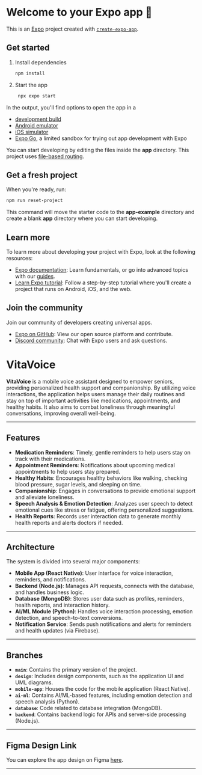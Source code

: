 # Welcome to your Expo app 👋

This is an [Expo](https://expo.dev) project created with [`create-expo-app`](https://www.npmjs.com/package/create-expo-app).

## Get started

1. Install dependencies

    ```bash
    npm install
    ```

2. Start the app

    ```bash
     npx expo start
    ```

In the output, you'll find options to open the app in a

-   [development build](https://docs.expo.dev/develop/development-builds/introduction/)
-   [Android emulator](https://docs.expo.dev/workflow/android-studio-emulator/)
-   [iOS simulator](https://docs.expo.dev/workflow/ios-simulator/)
-   [Expo Go](https://expo.dev/go), a limited sandbox for trying out app development with Expo

You can start developing by editing the files inside the **app** directory. This project uses [file-based routing](https://docs.expo.dev/router/introduction).

## Get a fresh project

When you're ready, run:

```bash
npm run reset-project
```

This command will move the starter code to the **app-example** directory and create a blank **app** directory where you can start developing.

## Learn more

To learn more about developing your project with Expo, look at the following resources:

-   [Expo documentation](https://docs.expo.dev/): Learn fundamentals, or go into advanced topics with our [guides](https://docs.expo.dev/guides).
-   [Learn Expo tutorial](https://docs.expo.dev/tutorial/introduction/): Follow a step-by-step tutorial where you'll create a project that runs on Android, iOS, and the web.

## Join the community

Join our community of developers creating universal apps.

-   [Expo on GitHub](https://github.com/expo/expo): View our open source platform and contribute.
-   [Discord community](https://chat.expo.dev): Chat with Expo users and ask questions.

# **VitaVoice**

**VitaVoice** is a mobile voice assistant designed to empower seniors, providing personalized health support and companionship. By utilizing voice interactions, the application helps users manage their daily routines and stay on top of important activities like medications, appointments, and healthy habits. It also aims to combat loneliness through meaningful conversations, improving overall well-being.

---

## **Features**

-   **Medication Reminders**: Timely, gentle reminders to help users stay on track with their medications.
-   **Appointment Reminders**: Notifications about upcoming medical appointments to help users stay prepared.
-   **Healthy Habits**: Encourages healthy behaviors like walking, checking blood pressure, sugar levels, and sleeping on time.
-   **Companionship**: Engages in conversations to provide emotional support and alleviate loneliness.
-   **Speech Analysis & Emotion Detection**: Analyzes user speech to detect emotional cues like stress or fatigue, offering personalized suggestions.
-   **Health Reports**: Records user interaction data to generate monthly health reports and alerts doctors if needed.

---

## **Architecture**

The system is divided into several major components:

-   **Mobile App (React Native)**: User interface for voice interaction, reminders, and notifications.
-   **Backend (Node.js)**: Manages API requests, connects with the database, and handles business logic.
-   **Database (MongoDB)**: Stores user data such as profiles, reminders, health reports, and interaction history.
-   **AI/ML Module (Python)**: Handles voice interaction processing, emotion detection, and speech-to-text conversions.
-   **Notification Service**: Sends push notifications and alerts for reminders and health updates (via Firebase).

---

## **Branches**

-   **`main`**: Contains the primary version of the project.
-   **`design`**: Includes design components, such as the application UI and UML diagrams.
-   **`mobile-app`**: Houses the code for the mobile application (React Native).
-   **`ai-ml`**: Contains AI/ML-based features, including emotion detection and speech analysis (Python).
-   **`database`**: Code related to database integration (MongoDB).
-   **`backend`**: Contains backend logic for APIs and server-side processing (Node.js).

---

## **Figma Design Link**

You can explore the app design on Figma [here](https://www.figma.com/proto/2bsdyAoSByOQaL1b2L7sXQ/VitaVoice?node-id=154-463&node-type=canvas&t=ncTtDgX0XsY34CTV-1&scaling=scale-down&content-scaling=fixed&page-id=0%3A1).

---
